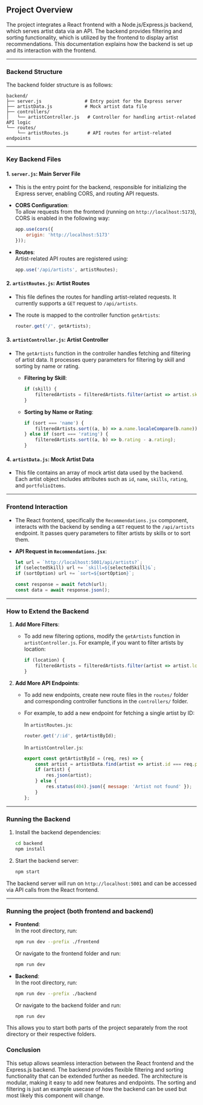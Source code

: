 
## **Project Overview**

The project integrates a React frontend with a Node.js/Express.js backend, which serves artist data via an API. The backend provides filtering and sorting functionality, which is utilized by the frontend to display artist recommendations. This documentation explains how the backend is set up and its interaction with the frontend.

---

### **Backend Structure**

The backend folder structure is as follows:

```
backend/
├── server.js                # Entry point for the Express server
├── artistData.js            # Mock artist data file
├── controllers/
│   └── artistController.js   # Controller for handling artist-related API logic
└── routes/
    └── artistRoutes.js       # API routes for artist-related endpoints
```

---

### **Key Backend Files**

#### 1. **`server.js`**: Main Server File

- This is the entry point for the backend, responsible for initializing the Express server, enabling CORS, and routing API requests.
  
- **CORS Configuration**:  
  To allow requests from the frontend (running on `http://localhost:5173`), CORS is enabled in the following way:

  ```javascript
  app.use(cors({
      origin: 'http://localhost:5173'
  }));
  ```

- **Routes**:  
  Artist-related API routes are registered using:

  ```javascript
  app.use('/api/artists', artistRoutes);
  ```

#### 2. **`artistRoutes.js`**: Artist Routes

- This file defines the routes for handling artist-related requests. It currently supports a `GET` request to `/api/artists`.

- The route is mapped to the controller function `getArtists`:

  ```javascript
  router.get('/', getArtists);
  ```

#### 3. **`artistController.js`**: Artist Controller

- The `getArtists` function in the controller handles fetching and filtering of artist data. It processes query parameters for filtering by skill and sorting by name or rating.

  - **Filtering by Skill**:
    ```javascript
    if (skill) {
        filteredArtists = filteredArtists.filter(artist => artist.skills.includes(skill));
    }
    ```

  - **Sorting by Name or Rating**:
    ```javascript
    if (sort === 'name') {
        filteredArtists.sort((a, b) => a.name.localeCompare(b.name));
    } else if (sort === 'rating') {
        filteredArtists.sort((a, b) => b.rating - a.rating);
    }
    ```

#### 4. **`artistData.js`**: Mock Artist Data

- This file contains an array of mock artist data used by the backend. Each artist object includes attributes such as `id`, `name`, `skills`, `rating`, and `portfolioItems`.

---

### **Frontend Interaction**

- The React frontend, specifically the `Recommendations.jsx` component, interacts with the backend by sending a `GET` request to the `/api/artists` endpoint. It passes query parameters to filter artists by skills or to sort them.

- **API Request in `Recommendations.jsx`**:

  ```javascript
  let url = `http://localhost:5001/api/artists?`;
  if (selectedSkill) url += `skill=${selectedSkill}&`;
  if (sortOption) url += `sort=${sortOption}`;

  const response = await fetch(url);
  const data = await response.json();
  ```

---

### **How to Extend the Backend**

1. **Add More Filters**:
   - To add new filtering options, modify the `getArtists` function in `artistController.js`. For example, if you want to filter artists by location:
     
     ```javascript
     if (location) {
         filteredArtists = filteredArtists.filter(artist => artist.location === location);
     }
     ```

2. **Add More API Endpoints**:
   - To add new endpoints, create new route files in the `routes/` folder and corresponding controller functions in the `controllers/` folder.
   - For example, to add a new endpoint for fetching a single artist by ID:
     
     In `artistRoutes.js`:
     ```javascript
     router.get('/:id', getArtistById);
     ```

     In `artistController.js`:
     ```javascript
     export const getArtistById = (req, res) => {
         const artist = artistData.find(artist => artist.id === req.params.id);
         if (artist) {
             res.json(artist);
         } else {
             res.status(404).json({ message: 'Artist not found' });
         }
     };
     ```

---

### **Running the Backend**

1. Install the backend dependencies:

   ```bash
   cd backend
   npm install
   ```

2. Start the backend server:

   ```bash
   npm start
   ```

The backend server will run on `http://localhost:5001` and can be accessed via API calls from the React frontend.

---

### Running the project (both frontend and backend)

- **Frontend**:  
  In the root directory, run:  
  ```bash
  npm run dev --prefix ./frontend
  ```
  Or navigate to the frontend folder and run:
  ```bash
  npm run dev
  ```

- **Backend**:  
  In the root directory, run:  
  ```bash
  npm run dev --prefix ./backend
  ```
  Or navigate to the backend folder and run:
  ```bash
  npm run dev
  ``` 

This allows you to start both parts of the project separately from the root directory or their respective folders.

### **Conclusion**

This setup allows seamless interaction between the React frontend and the Express.js backend. The backend provides flexible filtering and sorting functionality that can be extended further as needed. The architecture is modular, making it easy to add new features and endpoints. The sorting and filtering is just an example usecase of how the backend can be used but most likely this component will change. 
